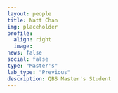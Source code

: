 ```yaml
---
layout: people
title: Natt Chan
img: placeholder
profile:
  align: right
  image:
news: false
social: false
type: "Master's"
lab_type: "Previous"
description: QBS Master's Student
---
```

